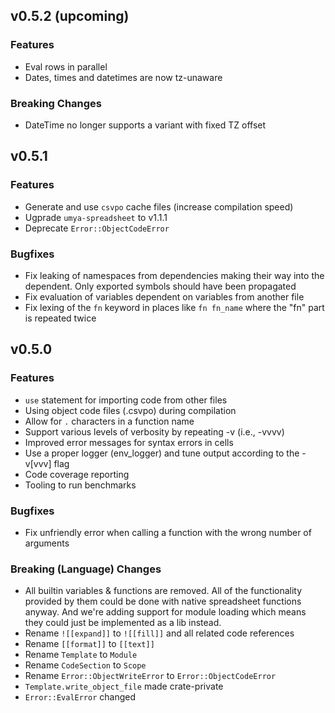 ## v0.5.2 (upcoming)

### Features

* Eval rows in parallel
* Dates, times and datetimes are now tz-unaware

### **Breaking Changes**

* DateTime no longer supports a variant with fixed TZ offset

## v0.5.1

### Features

* Generate and use `csvpo` cache files (increase compilation speed)
* Ugprade `umya-spreadsheet` to v1.1.1
* Deprecate `Error::ObjectCodeError`

### Bugfixes

* Fix leaking of namespaces from dependencies making their way into the dependent.  Only exported
  symbols should have been propagated
* Fix evaluation of variables dependent on variables from another file
* Fix lexing of the `fn` keyword in places like `fn fn_name` where the "fn" part is repeated twice

## v0.5.0

### Features

* `use` statement for importing code from other files
* Using object code files (.csvpo) during compilation
* Allow for `.` characters in a function name
* Support various levels of verbosity by repeating -v (i.e., -vvvv)
* Improved error messages for syntax errors in cells
* Use a proper logger (env\_logger) and tune output according to the -v[vvv] flag
* Code coverage reporting
* Tooling to run benchmarks

### Bugfixes

* Fix unfriendly error when calling a function with the wrong number of arguments

### **Breaking (Language) Changes**

* All builtin variables & functions are removed.  All of the functionality provided by them could
  be done with native spreadsheet functions anyway.  And we're adding support for module loading 
  which means they could just be implemented as a lib instead.
* Rename `![[expand]]` to `![[fill]]` and all related code references
* Rename `[[format]]`  to `[[text]]` 
* Rename `Template` to `Module`
* Rename `CodeSection` to `Scope`
* Rename `Error::ObjectWriteError` to `Error::ObjectCodeError`
* `Template.write_object_file` made crate-private
* `Error::EvalError` changed
